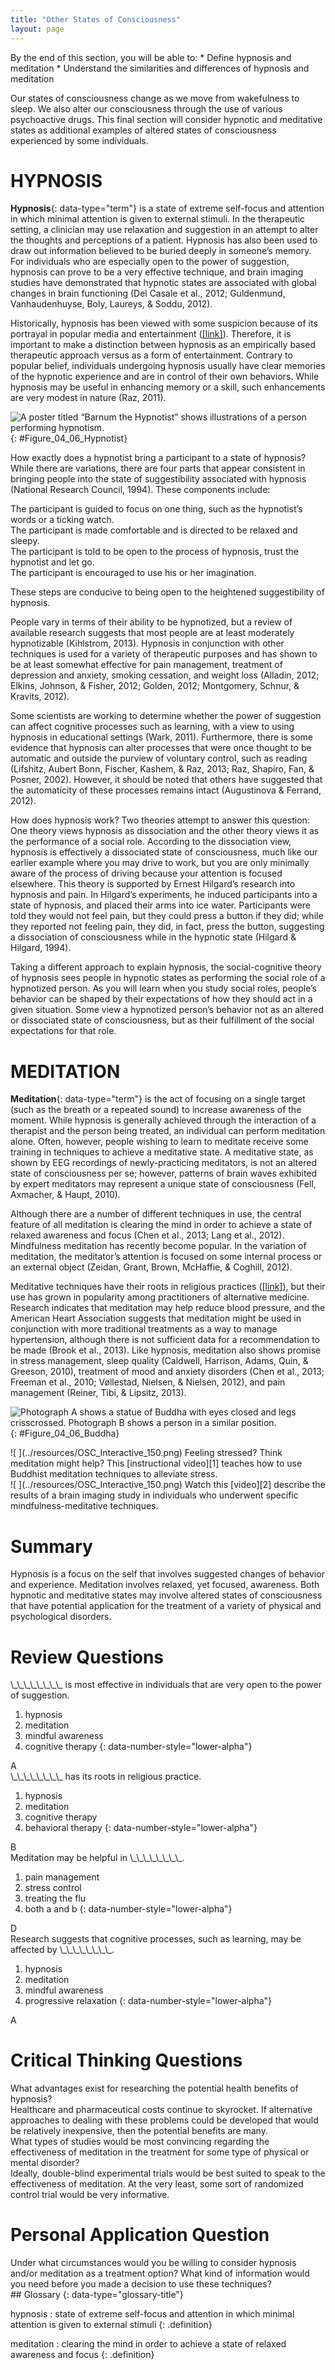 ```yaml
---
title: "Other States of Consciousness"
layout: page
---
```



<div data-type="abstract" markdown="1">
By the end of this section, you will be able to:
* Define hypnosis and meditation
* Understand the similarities and differences of hypnosis and meditation

</div>

Our states of consciousness change as we move from wakefulness to sleep. We also alter our consciousness through the use of various psychoactive drugs. This final section will consider hypnotic and meditative states as additional examples of altered states of consciousness experienced by some individuals.

# HYPNOSIS

**Hypnosis**{: data-type="term"} is a state of extreme self-focus and attention in which minimal attention is given to external stimuli. In the therapeutic setting, a clinician may use relaxation and suggestion in an attempt to alter the thoughts and perceptions of a patient. Hypnosis has also been used to draw out information believed to be buried deeply in someone’s memory. For individuals who are especially open to the power of suggestion, hypnosis can prove to be a very effective technique, and brain imaging studies have demonstrated that hypnotic states are associated with global changes in brain functioning (Del Casale et al., 2012; Guldenmund, Vanhaudenhuyse, Boly, Laureys, &amp; Soddu, 2012).

Historically, hypnosis has been viewed with some suspicion because of its portrayal in popular media and entertainment ([\[link\]](#Figure_04_06_Hypnotist)). Therefore, it is important to make a distinction between hypnosis as an empirically based therapeutic approach versus as a form of entertainment. Contrary to popular belief, individuals undergoing hypnosis usually have clear memories of the hypnotic experience and are in control of their own behaviors. While hypnosis may be useful in enhancing memory or a skill, such enhancements are very modest in nature (Raz, 2011).

 ![A poster titled &#x201C;Barnum the Hypnotist&#x201D; shows illustrations of a person performing hypnotism.](../resources/CNX_Psych_04_06_Hypnotist.jpg "Popular portrayals of hypnosis have led to some widely-held misconceptions."){: #Figure_04_06_Hypnotist}

How exactly does a hypnotist bring a participant to a state of hypnosis? While there are variations, there are four parts that appear consistent in bringing people into the state of suggestibility associated with hypnosis (National Research Council, 1994). These components include: <div data-type="list" data-list-type="bulleted">
<div data-type="item">
The participant is guided to focus on one thing, such as the hypnotist’s words or a ticking watch.
</div>
<div data-type="item">
The participant is made comfortable and is directed to be relaxed and sleepy.
</div>
<div data-type="item">
The participant is told to be open to the process of hypnosis, trust the hypnotist and let go.
</div>
<div data-type="item">
The participant is encouraged to use his or her imagination.
</div>
</div>

These steps are conducive to being open to the heightened suggestibility of hypnosis.

People vary in terms of their ability to be hypnotized, but a review of available research suggests that most people are at least moderately hypnotizable (Kihlstrom, 2013). Hypnosis in conjunction with other techniques is used for a variety of therapeutic purposes and has shown to be at least somewhat effective for pain management, treatment of depression and anxiety, smoking cessation, and weight loss (Alladin, 2012; Elkins, Johnson, &amp; Fisher, 2012; Golden, 2012; Montgomery, Schnur, &amp; Kravits, 2012).

Some scientists are working to determine whether the power of suggestion can affect cognitive processes such as learning, with a view to using hypnosis in educational settings (Wark, 2011). Furthermore, there is some evidence that hypnosis can alter processes that were once thought to be automatic and outside the purview of voluntary control, such as reading (Lifshitz, Aubert Bonn, Fischer, Kashem, &amp; Raz, 2013; Raz, Shapiro, Fan, &amp; Posner, 2002). However, it should be noted that others have suggested that the automaticity of these processes remains intact (Augustinova &amp; Ferrand, 2012).

How does hypnosis work? Two theories attempt to answer this question: One theory views hypnosis as dissociation and the other theory views it as the performance of a social role. According to the dissociation view, hypnosis is effectively a dissociated state of consciousness, much like our earlier example where you may drive to work, but you are only minimally aware of the process of driving because your attention is focused elsewhere. This theory is supported by Ernest Hilgard’s research into hypnosis and pain. In Hilgard’s experiments, he induced participants into a state of hypnosis, and placed their arms into ice water. Participants were told they would not feel pain, but they could press a button if they did; while they reported not feeling pain, they did, in fact, press the button, suggesting a dissociation of consciousness while in the hypnotic state (Hilgard &amp; Hilgard, 1994).

Taking a different approach to explain hypnosis, the social-cognitive theory of hypnosis sees people in hypnotic states as performing the social role of a hypnotized person. As you will learn when you study social roles, people’s behavior can be shaped by their expectations of how they should act in a given situation. Some view a hypnotized person’s behavior not as an altered or dissociated state of consciousness, but as their fulfillment of the social expectations for that role.

# MEDITATION

**Meditation**{: data-type="term"} is the act of focusing on a single target (such as the breath or a repeated sound) to increase awareness of the moment. While hypnosis is generally achieved through the interaction of a therapist and the person being treated, an individual can perform meditation alone. Often, however, people wishing to learn to meditate receive some training in techniques to achieve a meditative state. A meditative state, as shown by EEG recordings of newly-practicing meditators, is not an altered state of consciousness per se; however, patterns of brain waves exhibited by expert meditators may represent a unique state of consciousness (Fell, Axmacher, &amp; Haupt, 2010).

Although there are a number of different techniques in use, the central feature of all meditation is clearing the mind in order to achieve a state of relaxed awareness and focus (Chen et al., 2013; Lang et al., 2012). Mindfulness meditation has recently become popular. In the variation of meditation, the meditator’s attention is focused on some internal process or an external object (Zeidan, Grant, Brown, McHaffie, &amp; Coghill, 2012).

Meditative techniques have their roots in religious practices ([\[link\]](#Figure_04_06_Buddha)), but their use has grown in popularity among practitioners of alternative medicine. Research indicates that meditation may help reduce blood pressure, and the American Heart Association suggests that meditation might be used in conjunction with more traditional treatments as a way to manage hypertension, although there is not sufficient data for a recommendation to be made (Brook et al., 2013). Like hypnosis, meditation also shows promise in stress management, sleep quality (Caldwell, Harrison, Adams, Quin, &amp; Greeson, 2010), treatment of mood and anxiety disorders (Chen et al., 2013; Freeman et al., 2010; Vøllestad, Nielsen, &amp; Nielsen, 2012), and pain management (Reiner, Tibi, &amp; Lipsitz, 2013).

 ![Photograph A shows a statue of Buddha with eyes closed and legs crisscrossed. Photograph B shows a person in a similar position.](../resources/CNX_Psych_04_06_Buddha.jpg "(a) This is a statue of a meditating Buddha, representing one of the many religious traditions of which meditation plays a part. (b) People practicing meditation may experience an alternate state of consciousness. (credit a: modification of work by Jim Epler; credit b: modification of work by Caleb Roenigk)"){: #Figure_04_06_Buddha}

<div data-type="note" data-has-label="true" class="note psychology link-to-learning" data-label="Link to Learning" markdown="1">
<span data-type="media" data-alt=" "> ![ ](../resources/OSC_Interactive_150.png) </span>
Feeling stressed? Think meditation might help? This [instructional video][1] teaches how to use Buddhist meditation techniques to alleviate stress.

</div>

<div data-type="note" data-has-label="true" class="note psychology link-to-learning" data-label="Link to Learning" markdown="1">
<span data-type="media" data-alt=" "> ![ ](../resources/OSC_Interactive_150.png) </span>
Watch this [video][2] describe the results of a brain imaging study in individuals who underwent specific mindfulness-meditative techniques.

</div>

# Summary

Hypnosis is a focus on the self that involves suggested changes of behavior and experience. Meditation involves relaxed, yet focused, awareness. Both hypnotic and meditative states may involve altered states of consciousness that have potential application for the treatment of a variety of physical and psychological disorders.

# Review Questions

<div data-type="exercise" class="exercise">
<div data-type="problem" class="problem" markdown="1">
\_\_\_\_\_\_\_\_ is most effective in individuals that are very open to the power of suggestion.

1.  hypnosis
2.  meditation
3.  mindful awareness
4.  cognitive therapy
{: data-number-style="lower-alpha"}

</div>
<div data-type="solution" class="solution" markdown="1">
A

</div>
</div>

<div data-type="exercise" class="exercise">
<div data-type="problem" class="problem" markdown="1">
\_\_\_\_\_\_\_\_ has its roots in religious practice.

1.  hypnosis
2.  meditation
3.  cognitive therapy
4.  behavioral therapy
{: data-number-style="lower-alpha"}

</div>
<div data-type="solution" class="solution" markdown="1">
B

</div>
</div>

<div data-type="exercise" class="exercise">
<div data-type="problem" class="problem" markdown="1">
Meditation may be helpful in \_\_\_\_\_\_\_\_.

1.  pain management
2.  stress control
3.  treating the flu
4.  both a and b
{: data-number-style="lower-alpha"}

</div>
<div data-type="solution" class="solution" markdown="1">
D

</div>
</div>

<div data-type="exercise" class="exercise">
<div data-type="problem" class="problem" markdown="1">
Research suggests that cognitive processes, such as learning, may be affected by \_\_\_\_\_\_\_\_.

1.  hypnosis
2.  meditation
3.  mindful awareness
4.  progressive relaxation
{: data-number-style="lower-alpha"}

</div>
<div data-type="solution" class="solution" markdown="1">
A

</div>
</div>

# Critical Thinking Questions

<div data-type="exercise" class="exercise">
<div data-type="problem" class="problem" markdown="1">
What advantages exist for researching the potential health benefits of hypnosis?

</div>
<div data-type="solution" class="solution" markdown="1">
Healthcare and pharmaceutical costs continue to skyrocket. If alternative approaches to dealing with these problems could be developed that would be relatively inexpensive, then the potential benefits are many.

</div>
</div>

<div data-type="exercise" class="exercise">
<div data-type="problem" class="problem" markdown="1">
What types of studies would be most convincing regarding the effectiveness of meditation in the treatment for some type of physical or mental disorder?

</div>
<div data-type="solution" class="solution" markdown="1">
Ideally, double-blind experimental trials would be best suited to speak to the effectiveness of meditation. At the very least, some sort of randomized control trial would be very informative.

</div>
</div>

# Personal Application Question

<div data-type="exercise" class="exercise">
<div data-type="problem" class="problem" markdown="1">
Under what circumstances would you be willing to consider hypnosis and/or meditation as a treatment option? What kind of information would you need before you made a decision to use these techniques?

</div>
</div>

<div data-type="glossary" markdown="1">
## Glossary
{: data-type="glossary-title"}

hypnosis
: state of extreme self-focus and attention in which minimal attention is given to external stimuli
{: .definition}

meditation
: clearing the mind in order to achieve a state of relaxed awareness and focus
{: .definition}

</div>



[1]: http://openstaxcollege.org/l/meditate
[2]: http://openstaxcollege.org/l/brainimaging
